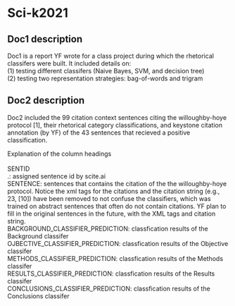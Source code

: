 # Sci-k2021

## Doc1 description
Doc1 is a report YF wrote for a class project during which the rhetorical classifers were built. It included details on:  
(1) testing different classifers (Naive Bayes, SVM, and decision tree)   
(2) testing two representation strategies: bag-of-words and trigram  

## Doc2 description
Doc2 included the 99 citation context sentences citing the willoughby-hoye protocol [1], their rhetorical category classifications, and keystone citation annotation (by YF) of the 43 sentences that recieved a positive classification.  

Explanation of the column headings  
<br>SENTID<br>.: assigned sentence id by scite.ai  
SENTENCE: sentences that contains the citation of the the willoughby-hoye protocol. Notice the xml tags for the citations and the citation string (e.g., 23, [10]) have been removed to not confuse the classifiers, which was trained on abstract sentences that often do not contain citations. YF plan to fill in the original sentences in the future, with the XML tags and citation string.  
BACKGROUND_CLASSIFIER_PREDICTION: classfication results of the Background classifer  
OJBECTIVE_CLASSIFIER_PREDICTION: classfication results of the Objective classifer  
METHODS_CLASSIFIER_PREDICTION: classfication results of the Methods classifer  
RESULTS_CLASSIFIER_PREDICTION: classfication results of the Results classifer  
CONCLUSIONS_CLASSIFIER_PREDICTION: classfication results of the Conclusions classifer  

